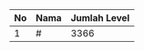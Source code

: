 | No | Nama            | Jumlah Level |
|----|-----------------|--------------|
| 1  | #    |    3366        |
